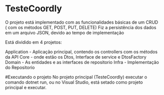 # TesteCoordly

O projeto está implementado com as funcionalidades básicas de um CRUD ( com os métodos GET, POST, PUT, DELETE)
Fiz a persistência dos dados em um arquivo JSON, devido ao tempo de implementação

Está dividido em 4 projetos:

Application - Aplicação principal, contendo os controllers com os métodos da API
Core - onde estão os Dtos, Interface de service e DtosFactory
Domain - As entidades e as interfaces de repositorio
Infra - Implementação do Repositorio


#Executando o projeto
No projeto principal (TesteCoordly) executar o comando dotnet run, ou no Visual Studio, está setado como projeto principal e executar.
